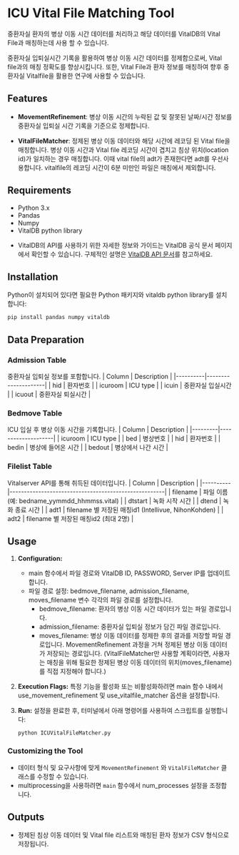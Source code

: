 # ICU Vital File Matching Tool

중환자실 환자의 병상 이동 시간 데이터를 처리하고 해당 데이터를 VitalDB의 Vital File과 매칭하는데 사용 할 수 있습니다.

중환자실 입퇴실시간 기록을 활용하여 병상 이동 시간 데이터를 정제함으로써, Vital file과의 매칭 정확도를 향상시킵니다. 또한, Vital File과 환자 정보를 매칭하여 향후 중환자실 Vitalfile을 활용한 연구에 사용할 수 있습니다.

## Features

- **MovementRefinement**: 병상 이동 시간의 누락된 값 및 잘못된 날짜/시간 정보를 중환자실 입퇴실 시간 기록을 기준으로 정제합니다.

- **VitalFileMatcher**: 정제된 병상 이동 데이터와 해당 시간에 레코딩 된 Vital file을 매칭합니다. 병상 이동 시간과 Vital file 레코딩 시간이 겹치고 침상 위치(location id)가 일치하는 경우 매칭합니다. 이때 vital file의 adt가 존재한다면 adt를 우선사용합니다. vitalfile의 레코딩 시간이 6분 미만인 파일은 매칭에서 제외합니다. 

## Requirements

- Python 3.x
- Pandas
- Numpy
- VitalDB python library

 * VitalDB의 API를 사용하기 위한 자세한 정보와 가이드는 VitalDB 공식 문서 페이지에서 확인할 수 있습니다. 구체적인 설명은 [VitalDB API 문서](https://vitaldb.net/docs/?documentId=1bWaC2aylECIvBYPgTmLING3lgaUYDZ5LYymE17hgBdo)를 참고하세요.

## Installation

Python이 설치되어 있다면 필요한 Python 패키지와 vitaldb python library를 설치합니다:

```sh
pip install pandas numpy vitaldb
```

## Data Preparation

### Admission Table 
중환자실 입퇴실 정보를 포함합니다.
| Column   | Description         |
|----------|---------------------|
| hid      | 환자번호            |
| icuroom  | ICU type            |
| icuin    | 중환자실 입실시간   |
| icuout   | 중환자실 퇴실시간   |

### Bedmove Table 
ICU 입실 후 병상 이동 시간을 기록합니다.
| Column  | Description        |
|---------|--------------------|
| icuroom | ICU type           |
| bed     | 병상번호           |
| hid     | 환자번호           |
| bedin   | 병상에 들어온 시간 |
| bedout  | 병상에서 나간 시간 |

### Filelist Table
Vitalserver API를 통해 취득된 데이터입니다.
| Column   | Description                                          |
|----------|------------------------------------------------------|
| filename | 파일 이름 (예: bedname_yymmdd_hhmmss.vital)          |
| dtstart  | 녹화 시작 시간                                       |
| dtend    | 녹화 종료 시간                                       |
| adt1     | filename 별 저장된 매칭id1 (Intellivue, NihonKohden) |
| adt2     | filename 별 저장된 매칭id2 (최대 2명)                |



## Usage
1. **Configuration:** 
    
    - main 함수에서 파일 경로와 VitalDB ID, PASSWORD, Server IP를 업데이트합니다.
    - 파일 경로 설정: bedmove_filename, admission_filename, moves_filename 변수 각각의 파일 경로를 설정합니다.
        - bedmove_filename: 환자의 병상 이동 시간 데이터가 있는 파일 경로입니다. 
        - admission_filename: 중환자실 입퇴실 정보가 담긴 파일 경로입니다.
        - moves_filename: 병상 이동 데이터를 정제한 후의 결과를 저장할 파일 경로입니다. 
        MovementRefinement 과정을 거쳐 정제된 병상 이동 데이터가 저장되는 경로입니다. 
        (VitalFileMatcher만 사용할 계획이라면, 사용자는 매칭을 위해 필요한 정제된 병상 이동 데이터의 위치(moves_filename)를 직접 지정해야 합니다.)
2. **Execution Flags:** 특정 기능을 활성화 또는 비활성화하려면 main 함수 내에서 use_movement_refinement 및 use_vitalfile_matcher 옵션을 설정합니다.
3. **Run:** 설정을 완료한 후, 터미널에서 아래 명령어를 사용하여 스크립트를 실행합니다:

   ```
   python ICUVitalFileMatcher.py
   ```

### Customizing the Tool
- 데이터 형식 및 요구사항에 맞게 `MovementRefinement` 와 `VitalFileMatcher` 클래스를 수정할 수 있습니다.
- multiprocessing을 사용하려면 `main` 함수에서 num_processes 설정을 조정합니다.



## Outputs
- 정제된 침상 이동 데이터 및 Vital file 리스트와 매칭된 환자 정보가 CSV 형식으로 저장됩니다.
